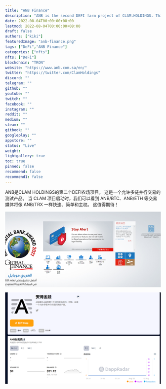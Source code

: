 ```yaml
---
title: "ANB Finance"
description: "ANB is the second DEFI farm project of CLAM.HOLDINGS. This is a test product that allows multi-chain parallel transactions."
date: 2022-08-04T00:00:00+08:00
lastmod: 2022-08-04T00:00:00+08:00
draft: false
authors: ["kiki"]
featuredImage: "anb-finance.png"
tags: ["DeFi","ANB Finance"]
categories: ["nfts"]
nfts: ["DeFi"]
blockchain: "TRON"
website: "https://www.anb.com.sa/en/"
twitter: "https://twitter.com/ClamHoldings"
discord: ""
telegram: ""
github: ""
youtube: ""
twitch: ""
facebook: ""
instagram: ""
reddit: ""
medium: ""
steam: ""
gitbook: ""
googleplay: ""
appstore: ""
status: "Live"
weight: 
lightgallery: true
toc: true
pinned: false
recommend: false
recommend1: false
---
```

ANB是CLAM HOLDINGS的第二个DEFI农场项目。 这是一个允许多链并行交易的测试产品。 当 CLAM 项目启动时，我们可以看到 ANB/BTC、ANB/ETH 等交易媒体将像 ANB/TRX 一样快速、简单和主权。 这值得期待！

![image-20220804130416042](image-20220804130416042.png)

![image-20220804131117656](image-20220804131117656.png)